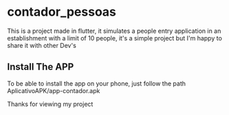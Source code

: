 # contador_pessoas

This is a project made in flutter, it simulates a people entry application in an establishment with a limit of 10 people, it's a simple project but I'm happy to share it with other Dev's

## Install The APP

To be able to install the app on your phone, just follow the path AplicativoAPK/app-contador.apk

Thanks for viewing my project

